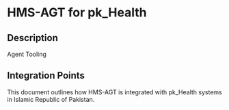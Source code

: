 # HMS-AGT for pk_Health

## Description

Agent Tooling

## Integration Points

This document outlines how HMS-AGT is integrated with pk_Health systems in Islamic Republic of Pakistan.
